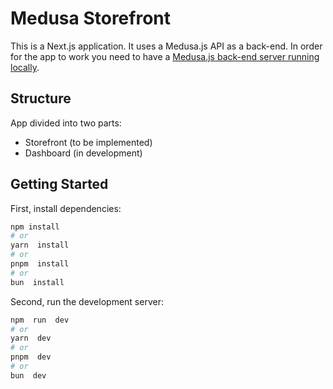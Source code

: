 # Medusa Storefront
This is a Next.js application. It uses a Medusa.js API as a back-end. In order for the app to work you need to have a [Medusa.js back-end server running locally](https://docs.medusajs.com/learn/installation).

## Structure
App divided into two parts:
- Storefront (to be implemented)
- Dashboard (in development)

## Getting Started

  
First, install dependencies:
```bash
npm install
# or
yarn  install
# or
pnpm  install
# or
bun  install
```
Second, run the development server:
```bash
npm  run  dev
# or
yarn  dev
# or
pnpm  dev
# or
bun  dev
```